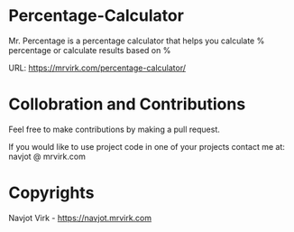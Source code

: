 # Percentage-Calculator
Mr. Percentage is a percentage calculator that helps you calculate % percentage or calculate results based on %

URL: https://mrvirk.com/percentage-calculator/

# Collobration and Contributions 
Feel free to make contributions by making a pull request.

If you would like to use project code in one of your projects contact me at: navjot @ mrvirk.com

# Copyrights
Navjot Virk - https://navjot.mrvirk.com

